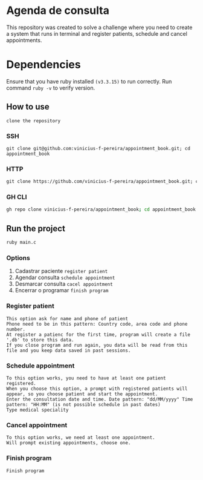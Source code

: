 # Agenda de consulta
This repository was created to solve a challenge where you need to create a system that runs in terminal and register patients,  schedule  and cancel appointments.
# Dependencies
Ensure that you have ruby installed `(v3.3.15)` to run correctly. Run command `ruby -v` to verify version.

## How to use
`clone the repository`

### SSH
```ssh
git clone git@github.com:vinicius-f-pereira/appointment_book.git; cd appointment_book
```
### HTTP
```html
git clone https://github.com/vinicius-f-pereira/appointment_book.git; cd appointment_book
```
### GH CLI
```bash
gh repo clone vinicius-f-pereira/appointment_book; cd appointment_book
```

## Run the project
```bash
ruby main.c
```

### Options
1. Cadastrar paciente `register patient`
2. Agendar consulta `schedule appointment`
3. Desmarcar consulta `cacel appointment`
4. Encerrar o programar `finish program`

### Register patient
```text
This option ask for name and phone of patient
Phone need to be in this pattern: Country code, area code and phone number.
At register a patienc for the first time, program will create a file '.db' to store this data.
If you close program and run again, you data will be read from this file and you keep data saved in past sessions.
```

### Schedule appointment
```text
To this option works, you need to have at least one patient registered.
When you choose this option, a prompt with registered patients will appear, so you choose patient and start the appointment.
Enter the consultation date and time. Date pattern: "dd/MM/yyyy" Time pattern: "HH:MM" (is not possible schedule in past dates)
Type medical speciality
```

### Cancel appointment
```text
To this option works, we need at least one appointment.
Will prompt existing appointments, choose one.
```

### Finish program
```text
Finish program
```



  
